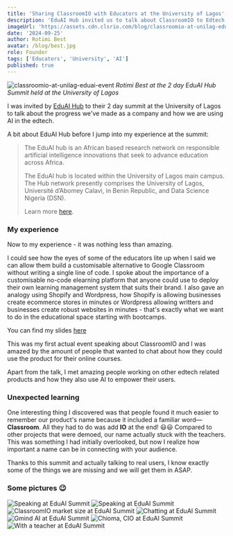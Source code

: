 ```yaml
---
title: 'Sharing ClassroomIO with Educators at the University of Lagos'
description: 'EduAI Hub invited us to talk about ClassroomIO to Edtech AI reserchers and educators at the University of Lagos, Nigeria'
imageUrl: 'https://assets.cdn.clsrio.com/blog/classroomio-at-unilag-eduai-research.png'
date: '2024-09-25'
author: Rotimi Best
avatar: /blog/best.jpg
role: Founder
tags: ['Educators', 'University', 'AI']
published: true
---
```


![classroomio-at-unilag-eduai-event](https://assets.cdn.clsrio.com/blog/classroomio-at-unilag-eduai-research.png)
_Rotimi Best at the 2 day EduAI Hub Summit held at the University of Lagos_

I was invited by [EduAI Hub](https://eduaihub.org/) to their 2 day summit at the University of Lagos to talk about the progress we've made as a company and how we are using AI in the edtech.

A bit about EduAI Hub before I jump into my experience at the summit:

> The EduAI hub is an African based research network on responsible artificial intelligence innovations that seek to advance education across Africa.
>
> The EduAI hub is located within the University of Lagos main campus. The Hub network presently comprises the University of Lagos, Université d’Abomey Calavi, in Benin Republic, and Data Science Nigeria (DSN).
>
> Learn more [here](https://eduaihub.org/).

### My experience

Now to my experience - it was nothing less than amazing.

I could see how the eyes of some of the educators lite up when I said we can allow them build a customisable alternative to Google Classroom without writing a single line of code. I spoke about the importance of a customisable no-code elearning platform that anyone could use to deploy their own learning management system that suits their brand. I also gave an analogy using Shopify and Wordpress, how Shopify is allowing businesses create ecommerce stores in minutes or Wordpress allowing writters and businesses create robust websites in minutes - that's exactly what we want to do in the educational space starting with bootcamps.

You can find my slides [here](https://docs.google.com/presentation/d/1yU9EFmYA5OJ9PmM4vQp39100vryRBdz3fCAVLktrUEI/edit?usp=sharing)

This was my first actual event speaking about ClassroomIO and I was amazed by the amount of people that wanted to chat about how they could use the product for their online courses.

Apart from the talk, I met amazing people working on other edtech related products and how they also use AI to empower their users. 

### Unexpected learning

One interesting thing I discovered was that people found it much easier to remember our product's name because it included a familiar word—**Classroom**. All they had to do was add **IO** at the end! 😃😃 Compared to other projects that were demoed, our name actually stuck with the teachers. This was something I had initially overlooked, but now I realize how important a name can be in connecting with your audience.

Thanks to this summit and actually talking to real users, I know exactly some of the things we are missing and we will get them in ASAP.

### Some pictures 😉

<div class="gallery mt-2 max-w-full overflow-x-scroll">
  <div class="flex space-x-4 gap-2">
    <img src="https://assets.cdn.clsrio.com/blog/eduaihub-summit/speaking.JPG" alt="Speaking at EduAI Summit">
    <img src="https://assets.cdn.clsrio.com/blog/eduaihub-summit/speaking-2.JPG" alt="Speaking at EduAI Summit">
    <img src="https://assets.cdn.clsrio.com/blog/eduaihub-summit/market-size.JPG" alt="ClassroomIO market size at EduAI Summit">
    <img src="https://assets.cdn.clsrio.com/blog/eduaihub-summit/chatting.JPG" alt="Chatting at EduAI Summit">
    <img src="https://assets.cdn.clsrio.com/blog/eduaihub-summit/gmind-ai.jpg" alt="Gmind AI at EduAI Summit">
    <img src="https://assets.cdn.clsrio.com/blog/eduaihub-summit/chioma-cio.jpg" alt="Chioma, CIO at EduAI Summit">
    <img src="https://assets.cdn.clsrio.com/blog/eduaihub-summit/teacher-pic.jpg" alt="With a teacher at EduAI Summit">
  </div>
</div>
